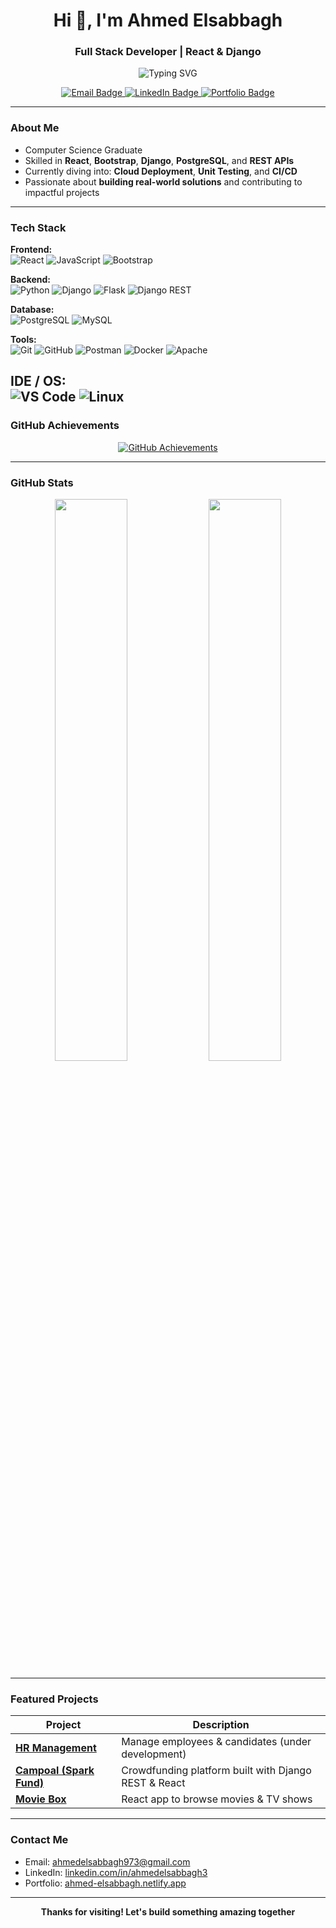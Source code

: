 <h1 align="center">Hi 👋, I'm Ahmed Elsabbagh</h1>
<h3 align="center">Full Stack Developer | React & Django</h3>

<p align="center">
  <img src="https://readme-typing-svg.herokuapp.com?font=Fira+Code&weight=500&size=24&pause=1000&color=F76C6C&width=435&lines=Welcome+to+my+GitHub!;Full+Stack+Developer;Open+to+Opportunities+%26+Collaboration" alt="Typing SVG" />
</p>


<p align="center">
  <a href="mailto:ahmedelsabbagh973@gmail.com">
    <img src="https://img.shields.io/badge/Email-D14836?style=for-the-badge&logo=gmail&logoColor=white" alt="Email Badge"/>
  </a>
  <a href="https://www.linkedin.com/in/ahmedelsabbagh3" target="_blank">
    <img src="https://img.shields.io/badge/LinkedIn-0A66C2?style=for-the-badge&logo=linkedin&logoColor=white" alt="LinkedIn Badge"/>
  </a>
  <a href="https://ahmed-elsabbagh.netlify.app" target="_blank">
    <img src="https://img.shields.io/badge/Portfolio-222222?style=for-the-badge&logo=vercel&logoColor=white" alt="Portfolio Badge"/>
  </a>
</p>

---

### About Me
- Computer Science Graduate  
- Skilled in **React**, **Bootstrap**, **Django**, **PostgreSQL**, and **REST APIs**  
- Currently diving into: **Cloud Deployment**, **Unit Testing**, and **CI/CD**  
- Passionate about **building real-world solutions** and contributing to impactful projects

---

### Tech Stack


**Frontend:**  
![React](https://img.shields.io/badge/-React-20232A?style=for-the-badge&logo=react)  ![JavaScript](https://img.shields.io/badge/-JavaScript-red?style=for-the-badge&logo=javascript)  ![Bootstrap](https://img.shields.io/badge/-Bootstrap-563D7C?style=for-the-badge&logo=bootstrap)

**Backend:**  
![Python](https://img.shields.io/badge/-Python-grey?style=for-the-badge&logo=python)  ![Django](https://img.shields.io/badge/-Django-092E20?style=for-the-badge&logo=django) ![Flask](https://img.shields.io/badge/-Flask-black?style=for-the-badge&logo=flask) ![Django REST](https://img.shields.io/badge/-DRF-white?style=for-the-badge&logo=django&logoColor=red)
 
**Database:**  
![PostgreSQL](https://img.shields.io/badge/-PostgreSQL-white?style=for-the-badge&logo=postgresql)  ![MySQL](https://img.shields.io/badge/-MySQL-black?style=for-the-badge&logo=mysql)

**Tools:**  
![Git](https://img.shields.io/badge/-Git-white?style=for-the-badge&logo=git)  ![GitHub](https://img.shields.io/badge/-GitHub-181717?style=for-the-badge&logo=github)  ![Postman](https://img.shields.io/badge/-Postman-darkgreen?style=for-the-badge&logo=postman) ![Docker](https://img.shields.io/badge/-Docker-grey?style=for-the-badge&logo=docker) ![Apache](https://img.shields.io/badge/-Apache%20Web%20Server-D22128?style=for-the-badge&logo=apache)

**IDE / OS:**  
![VS Code](https://img.shields.io/badge/-VSCode-007ACC?style=for-the-badge&logo=visual-studio-code)  ![Linux](https://img.shields.io/badge/-Linux-181717?style=for-the-badge&logo=linux)
---

### GitHub Achievements

<p align="center">
  <a href="https://github.com/ahmed-elsabbagh778?tab=achievements" target="_blank">
    <img src="https://github-profile-trophy.vercel.app/?username=ahmed-elsabbagh778&theme=radical&no-frame=true&row=1&column=6" alt="GitHub Achievements" />
  </a>
</p>

---

### GitHub Stats

<p align="center">
  <img src="https://github-readme-stats.vercel.app/api?username=ahmed-elsabbagh778&show_icons=true&theme=radical" width="48%" />
  <img src="https://github-readme-streak-stats.herokuapp.com/?user=ahmed-elsabbagh778&theme=radical" width="48%" />
</p>

---

### Featured Projects

| Project | Description |
|--------|-------------|
| [**HR Management**](https://github.com/ITI-Grad-Team/HR-Management-System) | Manage employees & candidates (under development) |
| [**Campoal (Spark Fund)**](https://github.com/ITI-Grad-Team/spark-fund) | Crowdfunding platform built with Django REST & React |
| [**Movie Box**](https://github.com/ahmed-elsabbagh778/Movies-App) | React app to browse movies & TV shows |

---

### Contact Me

- Email: [ahmedelsabbagh973@gmail.com](mailto:ahmedelsabbagh973@gmail.com)  
- LinkedIn: [linkedin.com/in/ahmedelsabbagh3](https://www.linkedin.com/in/ahmedelsabbagh3)  
- Portfolio: [ahmed-elsabbagh.netlify.app](https://ahmed-elsabbagh.netlify.app)

---

<p align="center">
  <b>Thanks for visiting! Let's build something amazing together</b>
</p>
